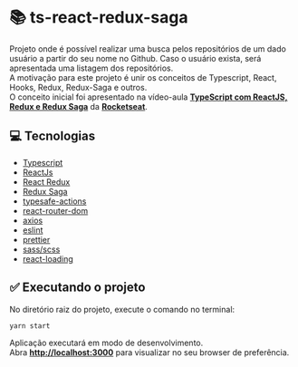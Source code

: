 # 📚 ts-react-redux-saga

Projeto onde é possível realizar uma busca pelos repositórios de um dado usuário a partir do seu nome no Github. Caso o usuário exista, será apresentada uma listagem dos repositórios.\
A motivação para este projeto é unir os conceitos de Typescript, React, Hooks, Redux, Redux-Saga e outros.\
O conceito inicial foi apresentado na vídeo-aula **[TypeScript com ReactJS, Redux e Redux Saga](https://www.youtube.com/watch?v=OXxul6AvXNs&t)** da **[Rocketseat](https://rocketseat.com.br/)**.

## 💻 Tecnologias

- [Typescript](https://www.typescriptlang.org/)
- [ReactJs](https://pt-br.reactjs.org/)
- [React Redux](https://react-redux.js.org/)
- [Redux Saga](https://redux-saga.js.org/)
- [typesafe-actions](https://github.com/piotrwitek/typesafe-actions)
- [react-router-dom](https://reactrouter.com/web/guides/quick-start)
- [axios](https://github.com/axios/axios)
- [eslint](https://eslint.org/)
- [prettier](https://prettier.io/)
- [sass/scss](https://www.npmjs.com/package/sass)
- [react-loading](https://www.npmjs.com/package/react-loading)

## ✅ Executando o projeto

No diretório raiz do projeto, execute o comando no terminal:

```bash
yarn start
```

Aplicação executará em modo de desenvolvimento.\
Abra **[http://localhost:3000](http://localhost:3000)** para visualizar no seu browser de preferência.

